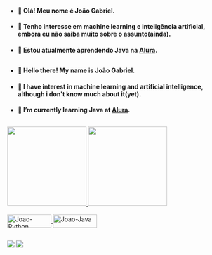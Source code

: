 - <h4>👋 Olá! Meu nome é João Gabriel.</h4>
- <h4>👀 Tenho interesse em machine learning e inteligência artificial, embora eu não saiba muito sobre o assunto(ainda).</h4>
- <h4> 🌱 Estou atualmente aprendendo Java na <a href="https://www.alura.com.br/">Alura</a>.</h4>


##
- <h4>👋 Hello there! My name is João Gabriel.</h4>
- <h4>👀 I have interest in machine learning and artificial intelligence, although i don't know much about it(yet).</h4>
- <h4> 🌱 I’m currently learning Java at <a href="https://www.alura.com.br/">Alura</a>.</h4>

  
##

 <div>
  <a href="https://github.com/Joao-Gabriel-NSilva">
  <img height="180em" src="https://github-readme-stats.vercel.app/api?username=Joao-Gabriel-NSilva&show_icons=true&theme=radical&include_all_commits=true&count_private=true&custom_title=João Gabriel's GitHub stats"/>
  <img height="180em" src="https://github-readme-stats.vercel.app/api/top-langs/?username=Joao-Gabriel-NSilva&langs_count=7&theme=radical"/>
</div>
  
<div style="display: inline_block"><br>
  <img align="center" alt="Joao-Python" height="30" width="100" src="https://img.shields.io/badge/Python-3776AB?style=for-the-badge&logo=python&logoColor=white">
  <img align="center" alt="Joao-Java" height="30" width="100" src="https://img.shields.io/badge/Java-ED8B00?style=for-the-badge&logo=java&logoColor=white">
</div> 
  
##
  
<div> 
  <a href="https://www.instagram.com/jgabriel10x" target="_blank"><img src="https://img.shields.io/badge/-Instagram-%23E4405F?style=for-the-badge&logo=instagram&logoColor=white" target="_blank"></a>
  <a href="https://www.linkedin.com/in/joaogabriel1604/" target="_blank"><img src="https://img.shields.io/badge/-LinkedIn-%230077B5?style=for-the-badge&logo=linkedin&logoColor=white" target="_blank"></a> 

</div>

